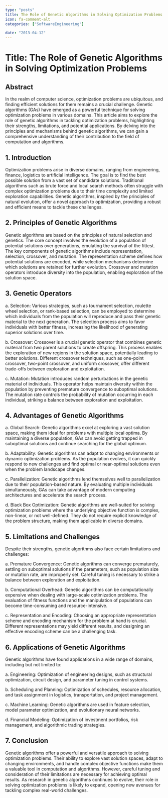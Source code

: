 ```yaml
---
type: "posts"
title: The Role of Genetic Algorithms in Solving Optimization Problems
icon: fa-comment-alt
categories: ["SoftwareEngineering"]

date: "2013-04-12"
---
```




# Title: The Role of Genetic Algorithms in Solving Optimization Problems

## Abstract
In the realm of computer science, optimization problems are ubiquitous, and finding efficient solutions for them remains a crucial challenge. Genetic algorithms (GAs) have emerged as a powerful technique for solving optimization problems in various domains. This article aims to explore the role of genetic algorithms in tackling optimization problems, highlighting their strengths, limitations, and potential applications. By delving into the principles and mechanisms behind genetic algorithms, we can gain a comprehensive understanding of their contribution to the field of computation and algorithms.

## 1. Introduction
Optimization problems arise in diverse domains, ranging from engineering, finance, logistics to artificial intelligence. The goal is to find the best possible solution from a vast set of candidate solutions. Traditional algorithms such as brute force and local search methods often struggle with complex optimization problems due to their time complexity and limited exploration capabilities. Genetic algorithms, inspired by the principles of natural evolution, offer a novel approach to optimization, providing a robust and efficient means to tackle these challenges.

## 2. Principles of Genetic Algorithms
Genetic algorithms are based on the principles of natural selection and genetics. The core concept involves the evolution of a population of potential solutions over generations, emulating the survival of the fittest. The key components of genetic algorithms include representation, selection, crossover, and mutation. The representation scheme defines how potential solutions are encoded, while selection mechanisms determine which solutions are retained for further evolution. Crossover and mutation operators introduce diversity into the population, enabling exploration of the solution space.

## 3. Genetic Operators
a. Selection: Various strategies, such as tournament selection, roulette wheel selection, or rank-based selection, can be employed to determine which individuals from the population will reproduce and pass their genetic material to the next generation. The selection process aims to favor individuals with better fitness, increasing the likelihood of generating superior solutions over time.

b. Crossover: Crossover is a crucial genetic operator that combines genetic material from two parent solutions to create offspring. This process enables the exploration of new regions in the solution space, potentially leading to better solutions. Different crossover techniques, such as one-point crossover, two-point crossover, and uniform crossover, offer different trade-offs between exploration and exploitation.

c. Mutation: Mutation introduces random perturbations in the genetic material of individuals. This operator helps maintain diversity within the population by preventing premature convergence to suboptimal solutions. The mutation rate controls the probability of mutation occurring in each individual, striking a balance between exploration and exploitation.

## 4. Advantages of Genetic Algorithms
a. Global Search: Genetic algorithms excel at exploring a vast solution space, making them ideal for problems with multiple local optima. By maintaining a diverse population, GAs can avoid getting trapped in suboptimal solutions and continue searching for the global optimum.

b. Adaptability: Genetic algorithms can adapt to changing environments or dynamic optimization problems. As the population evolves, it can quickly respond to new challenges and find optimal or near-optimal solutions even when the problem landscape changes.

c. Parallelization: Genetic algorithms lend themselves well to parallelization due to their population-based nature. By evaluating multiple individuals simultaneously, GAs can take advantage of modern computing architectures and accelerate the search process.

d. Black Box Optimization: Genetic algorithms are well-suited for solving optimization problems where the underlying objective function is complex, non-linear, or not well-defined. They do not require explicit knowledge of the problem structure, making them applicable in diverse domains.

## 5. Limitations and Challenges
Despite their strengths, genetic algorithms also face certain limitations and challenges:

a. Premature Convergence: Genetic algorithms can converge prematurely, settling on suboptimal solutions if the parameters, such as population size or mutation rate, are improperly set. Careful tuning is necessary to strike a balance between exploration and exploitation.

b. Computational Overhead: Genetic algorithms can be computationally expensive when dealing with large-scale optimization problems. The evaluation of fitness functions and the manipulation of populations can become time-consuming and resource-intensive.

c. Representation and Encoding: Choosing an appropriate representation scheme and encoding mechanism for the problem at hand is crucial. Different representations may yield different results, and designing an effective encoding scheme can be a challenging task.

## 6. Applications of Genetic Algorithms
Genetic algorithms have found applications in a wide range of domains, including but not limited to:

a. Engineering: Optimization of engineering designs, such as structural optimization, circuit design, and parameter tuning in control systems.

b. Scheduling and Planning: Optimization of schedules, resource allocation, and task assignment in logistics, transportation, and project management.

c. Machine Learning: Genetic algorithms are used in feature selection, model parameter optimization, and evolutionary neural networks.

d. Financial Modeling: Optimization of investment portfolios, risk management, and algorithmic trading strategies.

## 7. Conclusion
Genetic algorithms offer a powerful and versatile approach to solving optimization problems. Their ability to explore vast solution spaces, adapt to changing environments, and handle complex objective functions make them a valuable tool in computation and algorithms. However, careful tuning and consideration of their limitations are necessary for achieving optimal results. As research in genetic algorithms continues to evolve, their role in solving optimization problems is likely to expand, opening new avenues for tackling complex real-world challenges.